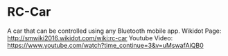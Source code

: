 # RC-Car
A car that can be controlled using any Bluetooth mobile app.
Wikidot Page: http://smwiki2016.wikidot.com/wiki:rc-car
Youtube Video: https://www.youtube.com/watch?time_continue=3&v=uMswafAiQB0
